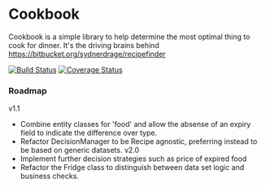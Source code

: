 
# Cookbook
Cookbook is a simple library to help determine the most optimal thing to cook for dinner.
It's the driving brains behind https://bitbucket.org/sydnerdrage/recipefinder

[![Build Status](https://travis-ci.org/sydnerdrage/cookbook.svg?branch=master)](https://travis-ci.org/sydnerdrage/cookbook)
[![Coverage Status](https://coveralls.io/repos/sydnerdrage/cookbook/badge.png)](https://coveralls.io/r/sydnerdrage/cookbook)

### Roadmap
v1.1
 - Combine entity classes for 'food' and allow the absense of an expiry field to indicate the difference over type.
 - Refactor DecisionManager to be Recipe agnostic, preferring instead to be based on generic datasets.
v2.0
 - Implement further decision strategies such as price of expired food
 - Refactor the Fridge class to distinguish between data set logic and business checks.